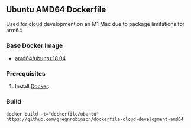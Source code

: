 ## Ubuntu AMD64 Dockerfile
Used for cloud development on an M1 Mac due to package limitations for arm64


### Base Docker Image

* [amd64/ubuntu:18.04](https://hub.docker.com/r/amd64/ubuntu/)


### Prerequisites

1. Install [Docker](https://www.docker.com/).


### Build

    docker build -t="dockerfile/ubuntu" https://github.com/gregnrobinson/dockerfile-cloud-development-amd64